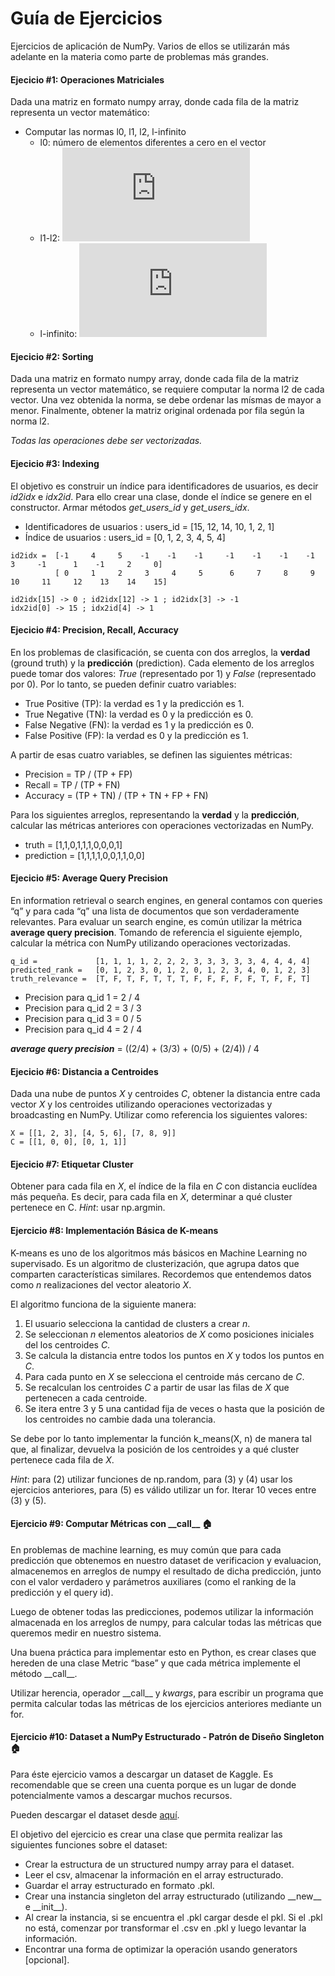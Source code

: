 # Guía de Ejercicios
Ejercicios de aplicación de NumPy. Varios de ellos se utilizarán más adelante en la materia como parte de problemas más grandes.

#### Ejecicio #1:    Operaciones Matriciales
Dada una matriz en formato numpy array, donde cada fila de la matriz representa un vector matemático: 
* Computar las normas l0, l1, l2, l-infinito
    * l0: número de elementos diferentes a cero en el vector
    * l1-l2: 
    ![](https://latex.codecogs.com/svg.latex?%7B%5Ccolor%7BOrange%7D%20%5Cleft%20%5C%7C%20x%20%5Cright%20%5C%7C_%7Bp%7D%20%3D%20%5Cleft%20%28%20%5Csum_%7B1%7D%5E%7Bn%7D%20%5Cleft%20%7C%20x_%7Bi%7D%20%5Cright%20%7C%5Ep%20%5Cright%20%29%5E%7B%5Ctfrac%7B1%7D%7Bp%7D%7D%7D)
    * l-infinito:
     ![](https://latex.codecogs.com/svg.latex?%7B%5Ccolor%7BOrange%7D%20%5Cleft%20%5C%7C%20x%20%5Cright%20%5C%7C_%7Bp%7D%20%3D%20%5Cleft%20%28%20%5Csum_%7B1%7D%5E%7Bn%7D%20%5Cleft%20%7C%20x_%7Bi%7D%20%5Cright%20%7C%5Ep%20%5Cright%20%29%5E%7B%5Ctfrac%7B1%7D%7Bp%7D%7D%7D)
#### Ejecicio #2:    Sorting
Dada una matriz en formato numpy array, donde cada fila de la matriz representa un vector matemático, se requiere computar la norma l2 de cada vector.
Una vez obtenida la norma, se debe ordenar las mísmas de mayor a menor. Finalmente, obtener la matriz original ordenada por fila según la norma l2.

_Todas las operaciones debe ser vectorizadas._

#### Ejecicio #3:    Indexing
El objetivo es construir un índice para identificadores de usuarios, es decir _id2idx_ e _idx2id_.
Para ello crear una clase, donde el índice se genere en el constructor. Armar métodos _get_users_id_ y _get_users_idx_.

* Identificadores de usuarios : users_id = [15, 12, 14, 10, 1, 2, 1]
* Índice de usuarios : users_id = [0, 1, 2, 3, 4, 5, 4]
```
id2idx =  [-1     4     5    -1    -1    -1     -1    -1    -1    -1     3     -1      1    -1     2     0]
          [ 0     1     2     3     4     5      6     7     8     9    10     11     12    13    14    15]

id2idx[15] -> 0 ; id2idx[12] -> 1 ; id2idx[3] -> -1
idx2id[0] -> 15 ; idx2id[4] -> 1
```

#### Ejecicio #4:    Precision, Recall, Accuracy
En los problemas de clasificación, se cuenta con dos arreglos, la **verdad** (ground truth) y la **predicción** (prediction). 
Cada elemento de los arreglos puede tomar dos valores: _True_ (representado por 1) y _False_ (representado por 0). 
Por lo tanto, se pueden definir cuatro variables:
* True Positive (TP): la verdad es 1 y la predicción es 1.
* True Negative (TN): la verdad es 0 y la predicción es 0.
* False Negative (FN): la verdad es 1 y la predicción es 0.
* False Positive (FP): la verdad es 0 y la predicción es 1.

A partir de esas cuatro variables, se definen las siguientes métricas:
* Precision = TP / (TP + FP)
* Recall = TP / (TP + FN)
* Accuracy = (TP + TN) / (TP + TN + FP + FN)

Para los siguientes arreglos, representando la **verdad** y la **predicción**,
calcular las métricas anteriores con operaciones vectorizadas en NumPy.
* truth = [1,1,0,1,1,1,0,0,0,1]
* prediction = [1,1,1,1,0,0,1,1,0,0]

#### Ejecicio #5:    Average Query Precision
En information retrieval o search engines, en general contamos con queries “q” y para cada “q” una lista de documentos que son verdaderamente relevantes. 
Para evaluar un search engine, es común utilizar la métrica **average query precision**.
Tomando de referencia el siguiente ejemplo, calcular la métrica con NumPy utilizando operaciones vectorizadas.
```
q_id =             [1, 1, 1, 1, 2, 2, 2, 3, 3, 3, 3, 3, 4, 4, 4, 4]
predicted_rank =   [0, 1, 2, 3, 0, 1, 2, 0, 1, 2, 3, 4, 0, 1, 2, 3]
truth_relevance =  [T, F, T, F, T, T, T, F, F, F, F, F, T, F, F, T] 
```
* Precision para q_id 1 = 2 / 4
* Precision para q_id 2 = 3 / 3
* Precision para q_id 3 = 0 / 5
* Precision para q_id 4 = 2 / 4

**_average query precision_** = ((2/4) + (3/3) + (0/5) + (2/4)) / 4

#### Ejecicio #6:    Distancia a Centroides
Dada una nube de puntos _X_ y centroides _C_, obtener la distancia entre
cada vector _X_ y los centroides utilizando operaciones vectorizadas y broadcasting en NumPy.
Utilizar como referencia los siguientes valores:
```
X = [[1, 2, 3], [4, 5, 6], [7, 8, 9]]
C = [[1, 0, 0], [0, 1, 1]]   
```
#### Ejecicio #7:    Etiquetar Cluster
Obtener para cada fila en _X_, el índice de la fila en _C_ con distancia euclídea más pequeña. 
Es decir, para cada fila en _X_, determinar a qué cluster pertenece en C.
_Hint_: usar np.argmin.

#### Ejercicio #8:   Implementación Básica de K-means
K-means es uno de los algoritmos más básicos en Machine Learning no supervisado.
Es un algoritmo de clusterización, que agrupa datos que comparten características similares.
Recordemos que entendemos datos como _n_ realizaciones del vector aleatorio _X_.

El algoritmo funciona de la siguiente manera:
1. El usuario selecciona la cantidad de clusters a crear _n_.
2. Se seleccionan _n_ elementos aleatorios de _X_ como posiciones iniciales del los centroides _C_.
3. Se calcula la distancia entre todos los puntos en _X_ y todos los puntos en _C_.
4. Para cada punto en _X_ se selecciona el centroide más cercano de _C_.
5. Se recalculan los centroides _C_ a partir de usar las filas de _X_ que pertenecen a cada centroide. 
6. Se itera entre 3 y 5 una cantidad fija de veces o hasta que la posición de los centroides no cambie dada una tolerancia.

Se debe por lo tanto implementar la función k_means(X, n) de manera tal que, al finalizar, devuelva la posición de los centroides
y a qué cluster pertenece cada fila de _X_. 

_Hint_: para (2) utilizar funciones de np.random, para (3) y (4) usar los ejercicios anteriores, 
para (5) es válido utilizar un for. Iterar 10 veces entre (3) y (5).  

#### Ejercicio #9:   Computar Métricas con \_\_call__ :house:
En problemas de machine learning, es muy común que para cada predicción que obtenemos en nuestro dataset de verificacion y evaluacion, almacenemos en arreglos de numpy el resultado de dicha predicción, junto con el valor verdadero y parámetros auxiliares (como el ranking de la predicción y el query id). 

Luego de obtener todas las predicciones, podemos utilizar la información almacenada en los arreglos de numpy, para calcular todas las métricas que queremos medir en nuestro sistema. 

Una buena práctica para implementar esto en Python, es crear clases que hereden de una clase Metric “base” y que cada métrica implemente el método \_\_call__.

Utilizar herencia, operador \_\_call__ y _kwargs_, para escribir un programa que permita calcular todas las métricas de los ejercicios anteriores mediante un for.

#### Ejercicio #10:   Dataset a NumPy Estructurado - Patrón de Diseño Singleton :house:
Para éste ejercicio vamos a descargar un dataset de Kaggle. Es recomendable que se creen una cuenta porque es un lugar de donde potencialmente vamos a descargar muchos recursos.

Pueden descargar el dataset desde [aquí](https://www.kaggle.com/rounakbanik/the-movies-dataset/data?select=ratings.csv).

El objetivo del ejercicio es crear una clase que permita realizar las siguientes funciones sobre el dataset:
* Crear la estructura de un structured numpy array para el dataset.
* Leer el csv, almacenar la información en el array estructurado.
* Guardar el array estructurado en formato .pkl.
* Crear una instancia singleton del array estructurado (utilizando \_\_new__ e \_\_init__).
* Al crear la instancia, si se encuentra el .pkl cargar desde el pkl. Si el .pkl no está, comenzar por transformar el .csv en .pkl y luego levantar la información.
* Encontrar una forma de optimizar la operación usando generators [opcional].
 
